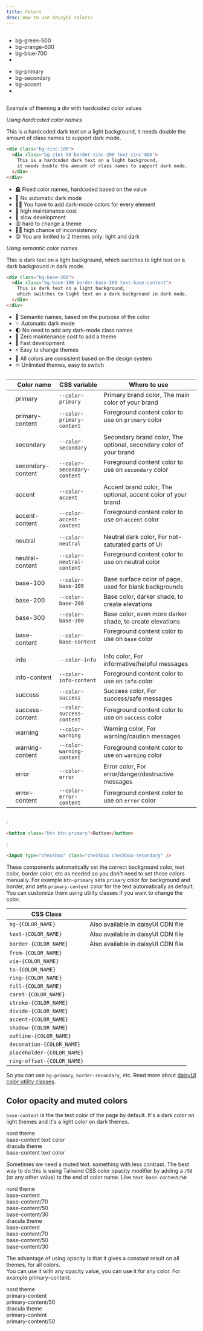 ```yaml
---
title: Colors
desc: How to use daisyUI colors?
---
```


<script>
  import Translate from "$components/Translate.svelte"
</script>

## <Translate text="Introduction" />

<Translate text="daisyUI is fully themeable and colorable," />
<Translate text="So instead of using constant color utility classes like:" />

- <span class="badge badge-xs bg-green-500"></span> bg-green-500
- <span class="badge badge-xs bg-orange-600"></span> bg-orange-600
- <span class="badge badge-xs bg-blue-700"></span> bg-blue-700
- <Translate text="etc." />

<Translate text="It's suggested to use semantic color utility classes like:" />

- <span class="badge badge-xs bg-primary"></span> bg-primary
- <span class="badge badge-xs bg-secondary"></span> bg-secondary
- <span class="badge badge-xs bg-accent"></span> bg-accent
- <Translate text="etc." />

<Translate text="Each color name contains CSS variables and each daisyUI theme applies color values to the utility classes when it is applied." />

## <Translate text="Benefits" />

<Translate text="Semantic color names make more sense because when we design interfaces, we don't just use any random color. We define a specific color palette with names like <code>primary</code>, <code>secondary</code>, etc. and we only use those specific colors in our interfaces." />
<Translate text="Also, using semantic color names makes theming easier. You wouldn't have to define dark-mode colors for every single element and you wouldn't be limited to only light/dark themes. you can have multiple themes available and each theme is just a few lines of CSS variables." />

Example of theming a div with hardcoded color values

<div class="lg:grid lg:grid-cols-2 gap-4">
<div>

*Using hardcoded color names*

<div class="p-10 bg-zinc-100 rounded-2xl">
  <div class="p-6 bg-zinc-50 border-2 border-zinc-200 text-zinc-800 rounded-lg [text-wrap:balance]">
    This is a hardcoded dark text on a light background,
    it needs double the amount of class names to support dark mode.
  </div>
</div>

```html
<div class="bg-zinc-100">
  <div class="bg-zinc-50 border-zinc-200 text-zinc-800">
    This is a hardcoded dark text on a light background,
    it needs double the amount of class names to support dark mode.
  </div>
</div>
```
- 🪦 Fixed color names, hardcoded based on the value
- 🚫 No automatic dark mode
- 😵‍💫 You have to add dark-mode colors for every element
- 💸 high maintenance cost
- 🐢 slow development
- 😩 hard to change a theme
- ⛓️‍💥 high chance of inconsistency
- 😰 You are limited to 2 themes only: light and dark


</div>
<div>

*Using semantic color names*

<div class="p-10 bg-base-200 rounded-2xl">
  <div class="p-6 bg-base-100 border-2 border-base-300 text-base-content rounded-lg [text-wrap:balance]">
    This is dark text on a light background,
    which switches to light text on a dark background in dark mode.
  </div>
</div>

```html
<div class="bg-base-200">
  <div class="bg-base-100 border-base-300 text-base-content">
    This is dark text on a light background,
    which switches to light text on a dark background in dark mode.
  </div>
</div>
```
- 🎯 Semantic names, based on the purpose of the color
- ✨ Automatic dark mode
- 🌓 No need to add any dark-mode class names
- 🤑 Zero maintenance cost to add a theme
- 🚀 Fast development
- ⚡️ Easy to change themes
- 📘 All colors are consistent based on the design system
- ♾️ Unlimited themes, easy to switch

</div>
</div>


## <Translate text="List of all daisyUI color names" />

<Translate text="You can use these color names in your theme or in utility classes." />

<div class="overflow-x-auto">
<div class="whitespace-nowrap">

|                                                  | Color name        | CSS variable                | Where to use                                                       |
|--------------------------------------------------|-------------------|-----------------------------|--------------------------------------------------------------------|
| <span class="badge bg-primary"></span>           | primary           | `--color-primary`           | Primary brand color, The main color of your brand                  |
| <span class="badge bg-primary-content"></span>   | primary-content   | `--color-primary-content`   | Foreground content color to use on `primary` color <br/><br/>      |
| <span class="badge bg-secondary"></span>         | secondary         | `--color-secondary`         | Secondary brand color, The optional, secondary color of your brand |
| <span class="badge bg-secondary-content"></span> | secondary-content | `--color-secondary-content` | Foreground content color to use on `secondary` color <br/><br/>    |
| <span class="badge bg-accent"></span>            | accent            | `--color-accent`            | Accent brand color, The optional, accent color of your brand       |
| <span class="badge bg-accent-content"></span>    | accent-content    | `--color-accent-content`    | Foreground content color to use on `accent` color <br/><br/>       |
| <span class="badge bg-neutral"></span>           | neutral           | `--color-neutral`           | Neutral dark color, For not-saturated parts of UI                  |
| <span class="badge bg-neutral-content"></span>   | neutral-content   | `--color-neutral-content`   | Foreground content color to use on neutral color <br/><br/>        |
| <span class="badge bg-base-100"></span>          | base-100          | `--color-base-100`          | Base surface color of page, used for blank backgrounds             |
| <span class="badge bg-base-200"></span>          | base-200          | `--color-base-200`          | Base color, darker shade, to create elevations                     |
| <span class="badge bg-base-300"></span>          | base-300          | `--color-base-300`          | Base color, even more darker shade, to create elevations           |
| <span class="badge bg-base-content"></span>      | base-content      | `--color-base-content`      | Foreground content color to use on `base` color <br/><br/>         |
| <span class="badge bg-info"></span>              | info              | `--color-info`              | Info color, For informative/helpful messages                       |
| <span class="badge bg-info-content"></span>      | info-content      | `--color-info-content`      | Foreground content color to use on `info` color                    |
| <span class="badge bg-success"></span>           | success           | `--color-success`           | Success color, For success/safe messages                           |
| <span class="badge bg-success-content"></span>   | success-content   | `--color-success-content`   | Foreground content color to use on `success` color                 |
| <span class="badge bg-warning"></span>           | warning           | `--color-warning`           | Warning color, For warning/caution messages                        |
| <span class="badge bg-warning-content"></span>   | warning-content   | `--color-warning-content`   | Foreground content color to use on `warning` color                 |
| <span class="badge bg-error"></span>             | error             | `--color-error`             | Error color, For error/danger/destructive messages                 |
| <span class="badge bg-error-content"></span>     | error-content     | `--color-error-content`     | Foreground content color to use on `error` color                   |

</div>
</div>

## <Translate text="How to use" />

<Translate text="Some daisyUI components come with modifier class names and that modifier class name will apply a color." />

<Translate text="For example" />:

```html
<button class="btn btn-primary">Button</button>
```

<Translate text="Or" />:

```html
<input type="checkbox" class="checkbox checkbox-secondary" />
```

These components automatically set the correct background color, text color, border color, etc as needed so you don't need to set those colors manually. For example `btn-primary` sets `primary` color for background and border, and sets `primary-content` color for the text automatically as default. You can customize them using utility classes if you want to change the color.

<Translate text="You can also use color names in utility classes just like Tailwind's original color names." />
<Translate text="These are utility classes that can be used with a color name:" />

| CSS Class                  |                                    |
|----------------------------|------------------------------------|
| `bg-{COLOR_NAME}`          | Also available in daisyUI CDN file |
| `text-{COLOR_NAME}`        | Also available in daisyUI CDN file |
| `border-{COLOR_NAME}`      | Also available in daisyUI CDN file |
| `from-{COLOR_NAME}`        |                                    |
| `via-{COLOR_NAME}`         |                                    |
| `to-{COLOR_NAME}`          |                                    |
| `ring-{COLOR_NAME}`        |                                    |
| `fill-{COLOR_NAME}`        |                                    |
| `caret-{COLOR_NAME}`       |                                    |
| `stroke-{COLOR_NAME}`      |                                    |
| `divide-{COLOR_NAME}`      |                                    |
| `accent-{COLOR_NAME}`      |                                    |
| `shadow-{COLOR_NAME}`      |                                    |
| `outline-{COLOR_NAME}`     |                                    |
| `decoration-{COLOR_NAME}`  |                                    |
| `placeholder-{COLOR_NAME}` |                                    |
| `ring-offset-{COLOR_NAME}` |                                    |


So you can use `bg-primary`, `border-secondary`, etc. Read more about [daisyUI color utility classes](/docs/utilities).

## Color opacity and muted colors

`base-content` is the the text color of the page by default. It's a dark color on light themes and it's a light color on dark themes. 

<div class="grid md:grid-cols-2 gap-10">
  <div class="relative bg-base-100 p-10 border border-base-content/10 rounded-box" data-theme="nord">
    <div class="badge badge-xs absolute end-2 top-2">nord theme</div>
    <div class="text-base-content">base-content text color</div>
  </div>
  <div class="relative bg-base-100 p-10 border border-base-content/10 rounded-box" data-theme="dracula">
    <div class="badge badge-xs absolute end-2 top-2">dracula theme</div>
    <div class="text-base-content">base-content text color</div>
  </div>
</div>

Sometimes we need a muted text. something with less contrast. The best way to do this is using Tailwind CSS color opacity modifier by adding a `/50` (or any other value) to the end of color name. Like `text-base-content/50`

<div class="grid md:grid-cols-2 gap-10">
  <div class="relative bg-base-100 p-10 border border-base-content/10 rounded-box" data-theme="nord">
    <div class="badge badge-xs absolute end-2 top-2">nord theme</div>
    <div class="text-base-content">base-content</div>
    <div class="text-base-content/70">base-content/70</div>
    <div class="text-base-content/50">base-content/50</div>
    <div class="text-base-content/30">base-content/30</div>
  </div>
  <div class="relative bg-base-100 p-10 border border-base-content/10 rounded-box" data-theme="dracula">
    <div class="badge badge-xs absolute end-2 top-2">dracula theme</div>
    <div class="text-base-content">base-content</div>
    <div class="text-base-content/70">base-content/70</div>
    <div class="text-base-content/50">base-content/50</div>
    <div class="text-base-content/30">base-content/30</div>
  </div>
</div>

The advantage of using opacity is that it gives a constant result on all themes, for all colors.  
You can use it with any opacity value, you can use it for any color. For example primary-content:

<div class="grid md:grid-cols-2 gap-10">
  <div class="relative bg-primary p-10 border border-primary-content/10 rounded-box" data-theme="nord">
    <div class="badge badge-xs absolute end-2 top-2">nord theme</div>
    <div class="text-primary-content">primary-content</div>
    <div class="text-primary-content/50">primary-content/50</div>
  </div>
  <div class="relative bg-primary p-10 border border-primary-content/10 rounded-box" data-theme="dracula">
    <div class="badge badge-xs absolute end-2 top-2">dracula theme</div>
    <div class="text-primary-content">primary-content</div>
    <div class="text-primary-content/50">primary-content/50</div>
  </div>
</div>

